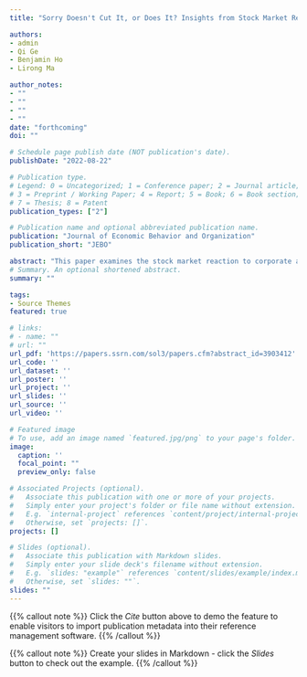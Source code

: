 ```yaml
---
title: "Sorry Doesn't Cut It, or Does It? Insights from Stock Market Responses to Corporate Apologies"

authors:
- admin
- Qi Ge
- Benjamin Ho
- Lirong Ma

author_notes:
- ""
- ""
- ""
- ""
date: "forthcoming"
doi: ""

# Schedule page publish date (NOT publication's date).
publishDate: "2022-08-22"

# Publication type.
# Legend: 0 = Uncategorized; 1 = Conference paper; 2 = Journal article;
# 3 = Preprint / Working Paper; 4 = Report; 5 = Book; 6 = Book section;
# 7 = Thesis; 8 = Patent
publication_types: ["2"]

# Publication name and optional abbreviated publication name.
publication: "Journal of Economic Behavior and Organization"
publication_short: "JEBO"

abstract: "This paper examines the stock market reaction to corporate apologies. We construct a comprehensive database of corporate apologies issued for major chemical disasters between 1985 and 2017. Results from event studies and cross-sectional regressions suggest that 1) on average there is no significant stock market response after a firm apologizes; but when we allow for heterogeneity in the type of apologies, we find that 2) some apologies are associated with significant abnormal returns. In particular, firms that shift the blame to others consistently experience positive abnormal returns, while firms that admit to making mistakes tend to face negative stock market reactions in the longer-term. Greater media coverage for the chemical spill and the apology is associated with a negative and positive stock market response, respectively. Our findings are consistent with a signaling theory of apologies and help shed light on corporate crisis management and understanding of what makes an effective apology."
# Summary. An optional shortened abstract.
summary: ""

tags:
- Source Themes
featured: true

# links:
# - name: ""
# url: ""
url_pdf: 'https://papers.ssrn.com/sol3/papers.cfm?abstract_id=3903412'
url_code: ''
url_dataset: ''
url_poster: ''
url_project: ''
url_slides: ''
url_source: ''
url_video: ''

# Featured image
# To use, add an image named `featured.jpg/png` to your page's folder. 
image:
  caption: ''
  focal_point: ""
  preview_only: false

# Associated Projects (optional).
#   Associate this publication with one or more of your projects.
#   Simply enter your project's folder or file name without extension.
#   E.g. `internal-project` references `content/project/internal-project/index.md`.
#   Otherwise, set `projects: []`.
projects: []

# Slides (optional).
#   Associate this publication with Markdown slides.
#   Simply enter your slide deck's filename without extension.
#   E.g. `slides: "example"` references `content/slides/example/index.md`.
#   Otherwise, set `slides: ""`.
slides: ""
---
```


{{% callout note %}}
Click the *Cite* button above to demo the feature to enable visitors to import publication metadata into their reference management software.
{{% /callout %}}

{{% callout note %}}
Create your slides in Markdown - click the *Slides* button to check out the example.
{{% /callout %}}
